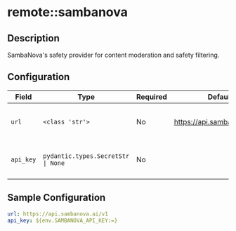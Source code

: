 # remote::sambanova

## Description

SambaNova's safety provider for content moderation and safety filtering.

## Configuration

| Field | Type | Required | Default | Description |
|-------|------|----------|---------|-------------|
| `url` | `<class 'str'>` | No | https://api.sambanova.ai/v1 | The URL for the SambaNova AI server |
| `api_key` | `pydantic.types.SecretStr \| None` | No |  | The SambaNova cloud API Key |

## Sample Configuration

```yaml
url: https://api.sambanova.ai/v1
api_key: ${env.SAMBANOVA_API_KEY:=}

```

